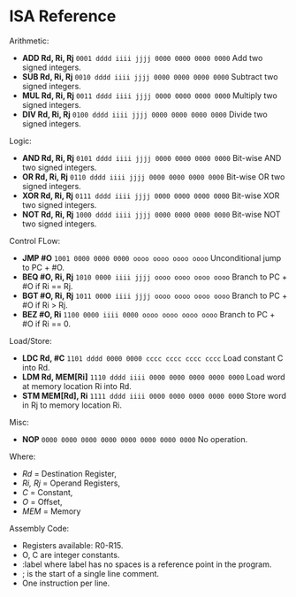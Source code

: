 # ISA Reference #

Arithmetic:

  * **ADD Rd, Ri, Rj**  `0001 dddd iiii jjjj 0000 0000 0000 0000` Add two signed integers.
  * **SUB Rd, Ri, Rj**  `0010 dddd iiii jjjj 0000 0000 0000 0000` Subtract two signed integers.
  * **MUL Rd, Ri, Rj**  `0011 dddd iiii jjjj 0000 0000 0000 0000` Multiply two signed integers.
  * **DIV Rd, Ri, Rj**  `0100 dddd iiii jjjj 0000 0000 0000 0000` Divide two signed integers.

Logic:

  * **AND Rd, Ri, Rj**  `0101 dddd iiii jjjj 0000 0000 0000 0000` Bit-wise AND two signed integers.
  * **OR  Rd, Ri, Rj**  `0110 dddd iiii jjjj 0000 0000 0000 0000` Bit-wise OR two signed integers.
  * **XOR Rd, Ri, Rj**  `0111 dddd iiii jjjj 0000 0000 0000 0000` Bit-wise XOR two signed integers.
  * **NOT Rd, Ri, Rj**  `1000 dddd iiii jjjj 0000 0000 0000 0000` Bit-wise NOT two signed integers.

Control FLow:

  * **JMP #O**          `1001 0000 0000 0000 oooo oooo oooo oooo` Unconditional jump to PC + #O.
  * **BEQ #O, Ri, Rj**  `1010 0000 iiii jjjj oooo oooo oooo oooo` Branch to PC + #O if Ri == Rj.
  * **BGT #O, Ri, Rj**  `1011 0000 iiii jjjj oooo oooo oooo oooo` Branch to PC + #O if Ri > Rj.
  * **BEZ #O, Ri**      `1100 0000 iiii 0000 oooo oooo oooo oooo` Branch to PC + #O if Ri == 0.

Load/Store:

  * **LDC Rd, #C**      `1101 dddd 0000 0000 cccc cccc cccc cccc` Load constant C into Rd.
  * **LDM Rd, MEM[Ri]** `1110 dddd iiii 0000 0000 0000 0000 0000` Load word at memory location Ri into Rd.
  * **STM MEM[Rd], Ri** `1111 dddd iiii 0000 0000 0000 0000 0000` Store word in Rj to memory location Ri.

Misc:

  * **NOP**             `0000 0000 0000 0000 0000 0000 0000 0000` No operation.

Where:
  * *Rd*     = Destination Register,
  * *Ri, Rj* = Operand Registers,
  * *C*      = Constant,
  * *O*      = Offset,
  * *MEM*    = Memory

Assembly Code:

  * Registers available: R0-R15.
  * O, C are integer constants.
  * :label where label has no spaces is a reference point in the program.
  * ; is the start of a single line comment.
  * One instruction per line.
